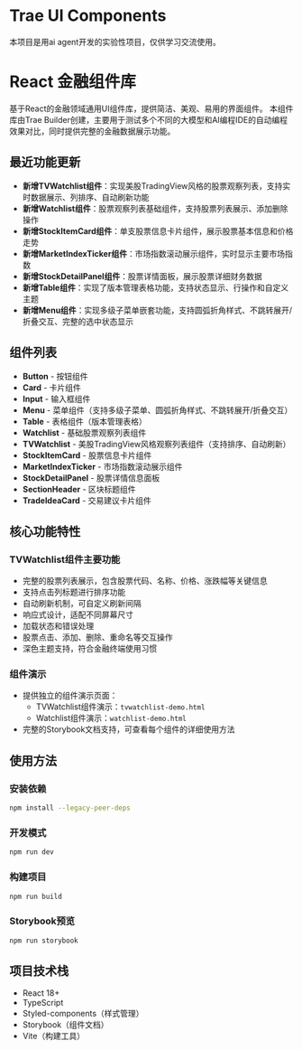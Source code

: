 # Trae UI Components
本项目是用ai agent开发的实验性项目，仅供学习交流使用。

# React 金融组件库

基于React的金融领域通用UI组件库，提供简洁、美观、易用的界面组件。
本组件库由Trae Builder创建，主要用于测试多个不同的大模型和AI编程IDE的自动编程效果对比，同时提供完整的金融数据展示功能。

## 最近功能更新
- **新增TVWatchlist组件**：实现美股TradingView风格的股票观察列表，支持实时数据展示、列排序、自动刷新功能
- **新增Watchlist组件**：股票观察列表基础组件，支持股票列表展示、添加删除操作
- **新增StockItemCard组件**：单支股票信息卡片组件，展示股票基本信息和价格走势
- **新增MarketIndexTicker组件**：市场指数滚动展示组件，实时显示主要市场指数
- **新增StockDetailPanel组件**：股票详情面板，展示股票详细财务数据
- **新增Table组件**：实现了版本管理表格功能，支持状态显示、行操作和自定义主题
- **新增Menu组件**：实现多级子菜单嵌套功能，支持圆弧折角样式、不跳转展开/折叠交互、完整的选中状态显示

## 组件列表
- **Button** - 按钮组件
- **Card** - 卡片组件
- **Input** - 输入框组件
- **Menu** - 菜单组件（支持多级子菜单、圆弧折角样式、不跳转展开/折叠交互）
- **Table** - 表格组件（版本管理表格）
- **Watchlist** - 基础股票观察列表组件
- **TVWatchlist** - 美股TradingView风格观察列表组件（支持排序、自动刷新）
- **StockItemCard** - 股票信息卡片组件
- **MarketIndexTicker** - 市场指数滚动展示组件
- **StockDetailPanel** - 股票详情信息面板
- **SectionHeader** - 区块标题组件
- **TradeIdeaCard** - 交易建议卡片组件

## 核心功能特性

### TVWatchlist组件主要功能
- 完整的股票列表展示，包含股票代码、名称、价格、涨跌幅等关键信息
- 支持点击列标题进行排序功能
- 自动刷新机制，可自定义刷新间隔
- 响应式设计，适配不同屏幕尺寸
- 加载状态和错误处理
- 股票点击、添加、删除、重命名等交互操作
- 深色主题支持，符合金融终端使用习惯

### 组件演示
- 提供独立的组件演示页面：
  - TVWatchlist组件演示：`tvwatchlist-demo.html`
  - Watchlist组件演示：`watchlist-demo.html`
- 完整的Storybook文档支持，可查看每个组件的详细使用方法

## 使用方法

### 安装依赖
```bash
npm install --legacy-peer-deps
```

### 开发模式
```bash
npm run dev
```

### 构建项目
```bash
npm run build
```

### Storybook预览
```bash
npm run storybook
```

## 项目技术栈
- React 18+
- TypeScript
- Styled-components（样式管理）
- Storybook（组件文档）
- Vite（构建工具）
